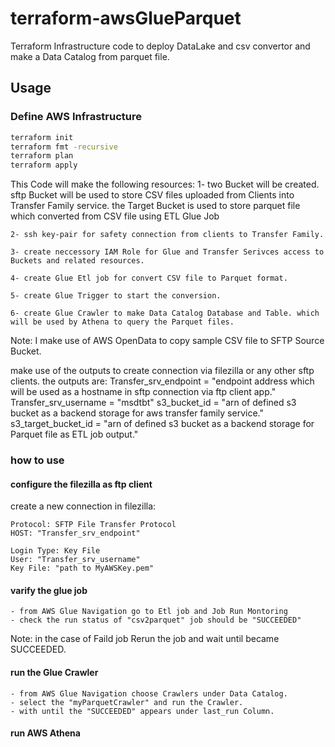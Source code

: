 # terraform-awsGlueParquet
Terraform Infrastructure code to deploy DataLake and csv convertor and make a Data Catalog from parquet file.

## Usage

### Define AWS Infrastructure

`````sh
terraform init
terraform fmt -recursive
terraform plan
terraform apply
`````

This Code will make the following resources:
	1- two Bucket will be created. sftp Bucket will be used to store CSV files uploaded from Clients into Transfer Family service.
	   the Target Bucket is used to store parquet file which converted from CSV file using ETL Glue Job

	2- ssh key-pair for safety connection from clients to Transfer Family.

	3- create neccessory IAM Role for Glue and Transfer Serivces access to Buckets and related resources.

	4- create Glue Etl job for convert CSV file to Parquet format.

	5- create Glue Trigger to start the conversion.

	6- create Glue Crawler to make Data Catalog Database and Table. which will be used by Athena to query the Parquet files.

Note: I make use of AWS OpenData to copy sample CSV file to SFTP Source Bucket.


make use of the outputs to create connection via filezilla or any other sftp clients.
the outputs are:
	Transfer_srv_endpoint = "endpoint address which will be used as a hostname in sftp connection via ftp client app."
	Transfer_srv_username = "msdtbt"
	s3_bucket_id = "arn of defined s3 bucket as a backend storage for aws transfer family service."
	s3_target_bucket_id = "arn of defined s3 bucket as a backend storage for Parquet file as ETL job output."

### how to use
#### configure the filezilla as ftp client
create a new connection in filezilla:

	Protocol: SFTP File Transfer Protocol
	HOST: "Transfer_srv_endpoint"

	Login Type: Key File
	User: "Transfer_srv_username"
	Key File: "path to MyAWSKey.pem"

#### varify the glue job
	- from AWS Glue Navigation go to Etl job and Job Run Montoring
	- check the run status of "csv2parquet" job should be "SUCCEEDED"
Note: in the case of Faild job Rerun the job and wait until became SUCCEEDED.

#### run the Glue Crawler
	- from AWS Glue Navigation choose Crawlers under Data Catalog.
	- select the "myParquetCrawler" and run the Crawler.
	- with until the "SUCCEEDED" appears under last_run Column.

#### run AWS Athena
